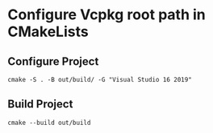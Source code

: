 # Configure Vcpkg root path in CMakeLists


## Configure Project
`cmake -S . -B out/build/ -G "Visual Studio 16 2019"`

## Build Project
`cmake --build out/build`

